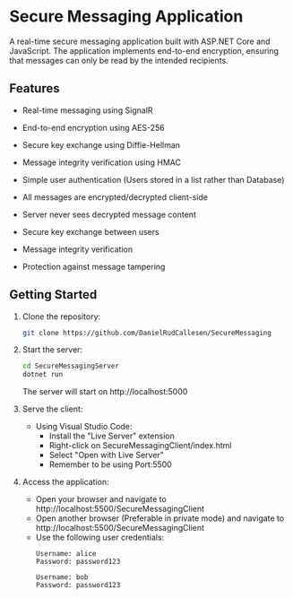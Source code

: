 # Secure Messaging Application

A real-time secure messaging application built with ASP.NET Core and JavaScript. 
The application implements end-to-end encryption, ensuring that messages can only be read by the intended recipients.

## Features

- Real-time messaging using SignalR
- End-to-end encryption using AES-256
- Secure key exchange using Diffie-Hellman
- Message integrity verification using HMAC
- Simple user authentication (Users stored in a list rather than Database) 

- All messages are encrypted/decrypted client-side
- Server never sees decrypted message content
- Secure key exchange between users
- Message integrity verification
- Protection against message tampering

## Getting Started

1. Clone the repository:
   ```bash
   git clone https://github.com/DanielRudCallesen/SecureMessaging
   ```

2. Start the server:
   ```bash
   cd SecureMessagingServer
   dotnet run
   ```
   The server will start on http://localhost:5000

3. Serve the client:
   - Using Visual Studio Code:
     - Install the "Live Server" extension
     - Right-click on SecureMessagingClient/index.html
     - Select "Open with Live Server"
     - Remember to be using Port:5500
   
4. Access the application:
   - Open your browser and navigate to http://localhost:5500/SecureMessagingClient
   - Open another browser (Preferable in private mode) and navigate to http://localhost:5500/SecureMessagingClient
   - Use the following user credentials:
     ```
     Username: alice
     Password: password123

     Username: bob
     Password: password123
     ```

